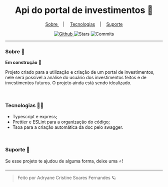 <h1 align="center"> Api do portal de investimentos 🚧 </h1>

<p align="center">
  <a href="#sobre-"> Sobre </a> &nbsp;&nbsp;&nbsp;| &nbsp;&nbsp;&nbsp;
  <a href="#tecnologias-">Tecnologias</a> &nbsp;&nbsp;&nbsp;|&nbsp;&nbsp;&nbsp;
  <a href="#suporte-"> Suporte </a>
</p>

<p align="center">
  <a href="https://github.com/adryanefernandes" target="_blank">
    <img src="https://img.shields.io/static/v1?label=author&message=adryanefernandes&color=709831&labelColor=3b6300" alt="Github"> 
  </a>
  <img src="https://img.shields.io/github/stars/adryfernandes/portal-investimentos-api-nodejs?color=709831&labelColor=3b6300" alt="Stars">
  <img src="https://img.shields.io/github/last-commit/adryfernandes/portal-investimentos-api-nodejs?color=709831&labelColor=3b6300" alt="Commits">
</p>

<hr/>

### Sobre 📌
**Em construção** 🚧

Projeto criado para a utilização e criação de um portal de investimentos, nele será possível a análise do usuário dos investimentos feitos e de investimentos futuros. O projeto ainda está sendo idealizado.

<br/>

### Tecnologias 👩‍💻
- Typescript e express;
- Prettier e ESLint para a organização do código;
- Tsoa para a criação automática da doc pelo swagger.

<br/>

### Suporte 🤝
Se esse projeto te ajudou de alguma forma, deixe uma ⭐️!

---
<blockquote>
    Feito por Adryane Cristine Soares Fernandes 🪐
</blockquote>
